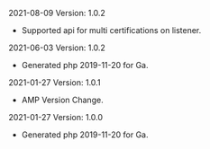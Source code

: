 2021-08-09 Version: 1.0.2
- Supported api for multi certifications on listener.

2021-06-03 Version: 1.0.2
- Generated php 2019-11-20 for Ga.

2021-01-27 Version: 1.0.1
- AMP Version Change.

2021-01-27 Version: 1.0.0
- Generated php 2019-11-20 for Ga.

